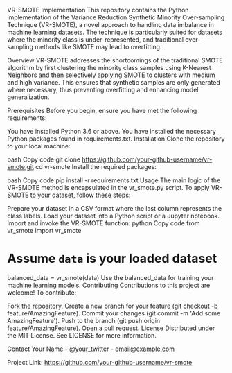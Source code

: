 VR-SMOTE Implementation
This repository contains the Python implementation of the Variance Reduction Synthetic Minority Over-sampling Technique (VR-SMOTE), a novel approach to handling data imbalance in machine learning datasets. The technique is particularly suited for datasets where the minority class is under-represented, and traditional over-sampling methods like SMOTE may lead to overfitting.

Overview
VR-SMOTE addresses the shortcomings of the traditional SMOTE algorithm by first clustering the minority class samples using K-Nearest Neighbors and then selectively applying SMOTE to clusters with medium and high variance. This ensures that synthetic samples are only generated where necessary, thus preventing overfitting and enhancing model generalization.

Prerequisites
Before you begin, ensure you have met the following requirements:

You have installed Python 3.6 or above.
You have installed the necessary Python packages found in requirements.txt.
Installation
Clone the repository to your local machine:

bash
Copy code
git clone https://github.com/your-github-username/vr-smote.git
cd vr-smote
Install the required packages:

bash
Copy code
pip install -r requirements.txt
Usage
The main logic of the VR-SMOTE method is encapsulated in the vr_smote.py script. To apply VR-SMOTE to your dataset, follow these steps:

Prepare your dataset in a CSV format where the last column represents the class labels.
Load your dataset into a Python script or a Jupyter notebook.
Import and invoke the VR-SMOTE function:
python
Copy code
from vr_smote import vr_smote

# Assume `data` is your loaded dataset
balanced_data = vr_smote(data)
Use the balanced_data for training your machine learning models.
Contributing
Contributions to this project are welcome! To contribute:

Fork the repository.
Create a new branch for your feature (git checkout -b feature/AmazingFeature).
Commit your changes (git commit -m 'Add some AmazingFeature').
Push to the branch (git push origin feature/AmazingFeature).
Open a pull request.
License
Distributed under the MIT License. See LICENSE for more information.

Contact
Your Name - @your_twitter - email@example.com

Project Link: https://github.com/your-github-username/vr-smote